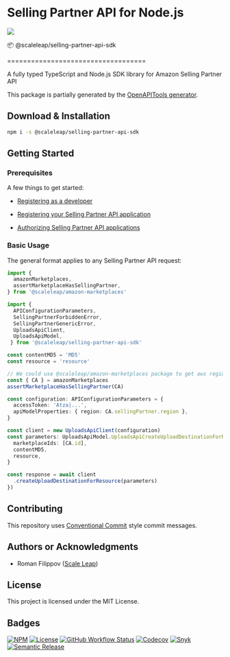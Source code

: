 # Selling Partner API for Node.js

![ ](https://raw.githubusercontent.com/ScaleLeap/selling-partner-api-sdk/master/docs/assets/header.png)

📦 @scaleleap/selling-partner-api-sdk

===================================

A fully typed TypeScript and Node.js SDK library for Amazon Selling Partner API

This package is partially generated by the [OpenAPITools generator](https://github.com/OpenAPITools/openapi-generator).

## Download & Installation

```sh
npm i -s @scaleleap/selling-partner-api-sdk
```

## Getting Started

### Prerequisites

A few things to get started:

* [Registering as a developer](https://github.com/amzn/selling-partner-api-docs/blob/main/guides/developer-guide/SellingPartnerApiDeveloperGuide.md#registering-as-a-developer)

* [Registering your Selling Partner API application](https://github.com/amzn/selling-partner-api-docs/blob/main/guides/developer-guide/SellingPartnerApiDeveloperGuide.md#registering-your-selling-partner-api-application)

* [Authorizing Selling Partner API applications](https://github.com/amzn/selling-partner-api-docs/blob/main/guides/developer-guide/SellingPartnerApiDeveloperGuide.md#authorizing-selling-partner-api-applications)

### Basic Usage

The general format applies to any Selling Partner API request:

```ts
import {
  amazonMarketplaces,
  assertMarketplaceHasSellingPartner,
} from '@scaleleap/amazon-marketplaces'

import { 
  APIConfigurationParameters,
  SellingPartnerForbiddenError,
  SellingPartnerGenericError,
  UploadsApiClient,
  UploadsApiModel,
 } from '@scaleleap/selling-partner-api-sdk'

const contentMD5 = 'MD5'
const resource = 'resource'

// We could use @scaleleap/amazon-marketplaces package to get aws region and marketplace id
const { CA } = amazonMarketplaces
assertMarketplaceHasSellingPartner(CA)

const configuration: APIConfigurationParameters = {
  accessToken: 'Atza|...',
  apiModelProperties: { region: CA.sellingPartner.region },
}

const client = new UploadsApiClient(configuration)
const parameters: UploadsApiModel.UploadsApiCreateUploadDestinationForResourceRequest = {
  marketplaceIds: [CA.id],
  contentMD5,
  resource,
}

const response = await client
  .createUploadDestinationForResource(parameters)
})
```

## Contributing

This repository uses [Conventional Commit](https://www.conventionalcommits.org/) style commit messages.

## Authors or Acknowledgments

* Roman Filippov ([Scale Leap](https://www.scaleleap.com))

## License

This project is licensed under the MIT License.

## Badges

[![NPM](https://img.shields.io/npm/v/@scaleleap/selling-partner-api-sdk)](https://npm.im/@scaleleap/selling-partner-api-sdk)
[![License](https://img.shields.io/npm/l/@scaleleap/selling-partner-api-sdk)](./LICENSE)
[![GitHub Workflow Status](https://img.shields.io/github/workflow/status/ScaleLeap/selling-partner-api-sdk/CI)](https://github.com/ScaleLeap/selling-partner-api-sdk/actions)
[![Codecov](https://img.shields.io/codecov/c/github/scaleleap/typescript-template)](https://codecov.io/gh/ScaleLeap/selling-partner-api-sdk)
[![Snyk](https://img.shields.io/snyk/vulnerabilities/github/scaleleap/typescript-template)](https://snyk.io/test/github/scaleleap/typescript-template)
[![Semantic Release](https://img.shields.io/badge/%20%20%F0%9F%93%A6%F0%9F%9A%80-semantic--release-e10079.svg)](https://github.com/semantic-release/semantic-release)
